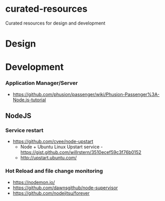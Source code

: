 # curated-resources
Curated resources for design and development

# Design

# Development
### Application Manager/Server
* https://github.com/phusion/passenger/wiki/Phusion-Passenger%3A-Node.js-tutorial


## NodeJS
### Service restart
* https://github.com/cvee/node-upstart
  * Node + Ubuntu Linux Upstart service - https://gist.github.com/willrstern/3510ecef59c3f76b0152
  * http://upstart.ubuntu.com/
  
### Hot Reload and file change monitoring
* https://nodemon.io/
* https://github.com/dawnsgithub/node-supervisor
* https://github.com/nodejitsu/forever
